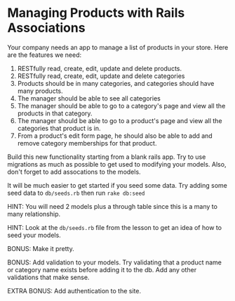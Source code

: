 # Managing Products with Rails Associations

Your company needs an app to manage a list of products in your store. Here are the features we need:

1. RESTfully read, create, edit, update and delete products.
1. RESTfully read, create, edit, update and delete categories
1. Products should be in many categories, and categories should have many products.  
1. The manager should be able to see all categories
1. The manager should be able to go to a category's page and view all the products in that category.
1. The manager should be able to go to a product's page and view all the categories that product is in.
1. From a product's edit form page, he should also be able to add and remove category memberships for that product.

Build this new functionality starting from a blank rails app.  Try to use migrations as much as possible to get used to modifying your models.  Also, don't forget to add assocations to the models.

It will be much easier to get started if you seed some data.  Try adding some seed data to ```db/seeds.rb``` then run ```rake db:seed```

HINT: You will need 2 models plus a through table since this is a many to many relationship.

HINT: Look at the ```db/seeds.rb``` file from the lesson to get an idea of how to seed your models.

BONUS: Make it pretty.

BONUS: Add validation to your models.  Try validating that a product name or category name exists before adding it to the db. Add any other validations that make sense.

EXTRA BONUS: Add authentication to the site. 

